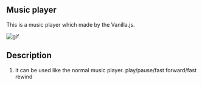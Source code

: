 Music player
------------
This is a music player which made by the Vanilla.js.

![gif](https://i.imgur.com/JCBvpKB.gif)

## Description
1. it can be used like the normal music player. play/pause/fast forward/fast rewind



